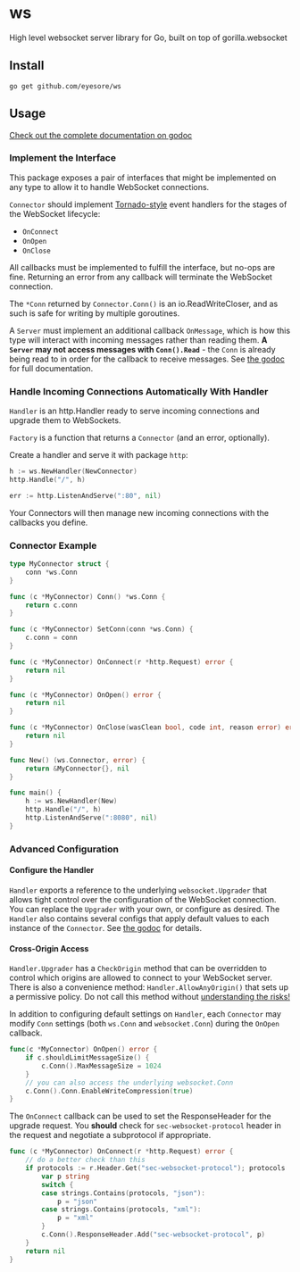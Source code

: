# ws
High level websocket server library for Go, built on top of gorilla.websocket

## Install

`go get github.com/eyesore/ws`

## Usage

[Check out the complete documentation on godoc](https://godoc.org/github.com/eyesore/ws)

### Implement the Interface

This package exposes a pair of interfaces that might be implemented on any type to allow it to handle WebSocket connections.

`Connector` should implement [Tornado-style](http://www.tornadoweb.org/en/stable/websocket.html) event handlers for the stages of the WebSocket lifecycle:

* `OnConnect`
* `OnOpen`
* `OnClose`

All callbacks must be implemented to fulfill the interface, but no-ops are fine.  Returning an error from any callback will terminate the WebSocket connection.

The `*Conn` returned by `Connector.Conn()` is an io.ReadWriteCloser, and as such is safe for writing by multiple goroutines.

A `Server` must implement an additional callback `OnMessage`, which is how this type will interact with incoming messages rather than reading them.  **A `Server` may not access messages with `Conn().Read`** - the `Conn` is already being read to in order for the callback to receive messages.  See [the godoc](https://godoc.org/github.com/eyesore/ws) for full documentation.


### Handle Incoming Connections Automatically With Handler

`Handler` is an http.Handler ready to serve incoming connections and upgrade them to WebSockets.

`Factory` is a function that returns a `Connector` (and an error, optionally).

Create a handler and serve it with package `http`:

```go
h := ws.NewHandler(NewConnector)
http.Handle("/", h)

err := http.ListenAndServe(":80", nil)
```

Your Connectors will then manage new incoming connections with the callbacks you define.

### Connector Example

```go
type MyConnector struct {
    conn *ws.Conn
}

func (c *MyConnector) Conn() *ws.Conn {
    return c.conn
}

func (c *MyConnector) SetConn(conn *ws.Conn) {
    c.conn = conn
}

func (c *MyConnector) OnConnect(r *http.Request) error {
    return nil
}

func (c *MyConnector) OnOpen() error {
    return nil
}

func (c *MyConnector) OnClose(wasClean bool, code int, reason error) error {
    return nil
}

func New() (ws.Connector, error) {
    return &MyConnector{}, nil
}

func main() {
    h := ws.NewHandler(New)
    http.Handle("/", h)
    http.ListenAndServe(":8080", nil)
}
```

### Advanced Configuration

#### Configure the Handler

`Handler` exports a reference to the underlying `websocket.Upgrader` that allows tight control over the configuration of the WebSocket connection.  You can replace the `Upgrader` with your own, or configure as desired.  The `Handler` also contains several configs that apply default values to each instance of the `Connector`.  See [the godoc](https://godoc.org/github.com/eyesore/ws) for details.

#### Cross-Origin Access

`Handler.Upgrader` has a `CheckOrigin` method that can be overridden to control which origins are allowed to connect to your WebSocket server.  There is also a convenience method: `Handler.AllowAnyOrigin()` that sets up a permissive policy.  Do not call this method without [understanding the risks!](https://www.owasp.org/index.php/HTML5_Security_Cheat_Sheet#Communication_APIs)

In addition to configuring default settings on `Handler`, each `Connector` may modify `Conn` settings (both `ws.Conn` and `websocket.Conn`) during the `OnOpen` callback.

```go
func(c *MyConnector) OnOpen() error {
    if c.shouldLimitMessageSize() {
        c.Conn().MaxMessageSize = 1024
    }
    // you can also access the underlying websocket.Conn
    c.Conn().Conn.EnableWriteCompression(true)
}
```

The `OnConnect` callback can be used to set the ResponseHeader for the upgrade request.  You **should** check for `sec-websocket-protocol` header in the request and negotiate a subprotocol if appropriate.

```go
func (c *MyConnector) OnConnect(r *http.Request) error {
    // do a better check than this
    if protocols := r.Header.Get("sec-websocket-protocol"); protocols != "" {
        var p string
        switch {
        case strings.Contains(protocols, "json"):
            p = "json"
        case strings.Contains(protocols, "xml"):
            p = "xml"
        }
        c.Conn().ResponseHeader.Add("sec-websocket-protocol", p)
    }
    return nil
}
```

